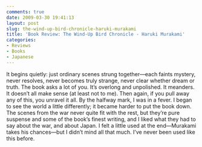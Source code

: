 ```yaml
---
comments: true
date: 2009-03-30 19:41:13
layout: post
slug: the-wind-up-bird-chronicle-haruki-murakami
title: 'Book Review: The Wind-Up Bird Chronicle - Haruki Murakami'
categories:
- Reviews
- Books
- Japanese
---
```


It begins quietly: just ordinary scenes strung together—each faints mystery, never resolves, never becomes truly strange, never clear whether dream or truth. The book asks a lot of you. It’s overlong and unpolished. It meanders. It doesn’t all make sense (at least not to me). Then again, if you pull away any of this, you unravel it all. By the halfway mark, I was in a fever. I began to see the world a little differently; it became harder to put the book down. The scenes from the war never quite fit with the rest, but they’re pure suspense and some of the book’s finest writing, and I liked what they had to say about the war, and about Japan. I felt a little used at the end—Murakami takes his chances—but I didn’t mind all that much. I’ve never been used like this before.
